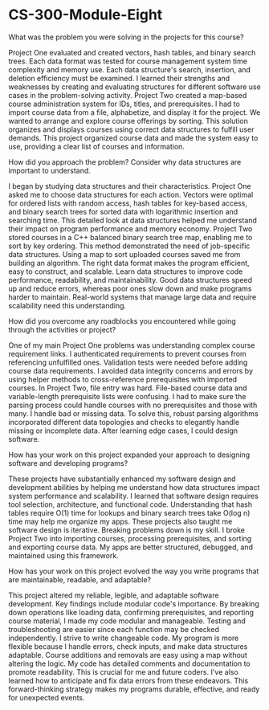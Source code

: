 # CS-300-Module-Eight


What was the problem you were solving in the projects for this course?

Project One evaluated and created vectors, hash tables, and binary search trees. Each data format was tested for course management system time complexity and memory use. Each data structure's search, insertion, and deletion efficiency must be examined. I learned their strengths and weaknesses by creating and evaluating structures for different software use cases in the problem-solving activity.
Project Two created a map-based course administration system for IDs, titles, and prerequisites. I had to import course data from a file, alphabetize, and display it for the project. We wanted to arrange and explore course offerings by sorting. This solution organizes and displays courses using correct data structures to fulfill user demands. This project organized course data and made the system easy to use, providing a clear list of courses and information.

How did you approach the problem? Consider why data structures are important to understand.

I began by studying data structures and their characteristics. Project One asked me to choose data structures for each action. Vectors were optimal for ordered lists with random access, hash tables for key-based access, and binary search trees for sorted data with logarithmic insertion and searching time. This detailed look at data structures helped me understand their impact on program performance and memory economy.
Project Two stored courses in a C++ balanced binary search tree map, enabling me to sort by key ordering. This method demonstrated the need of job-specific data structures. Using a map to sort uploaded courses saved me from building an algorithm. The right data format makes the program efficient, easy to construct, and scalable.
Learn data structures to improve code performance, readability, and maintainability. Good data structures speed up and reduce errors, whereas poor ones slow down and make programs harder to maintain. Real-world systems that manage large data and require scalability need this understanding.

How did you overcome any roadblocks you encountered while going through the activities or project?

One of my main Project One problems was understanding complex course requirement links. I authenticated requirements to prevent courses from referencing unfulfilled ones. Validation tests were needed before adding course data requirements. I avoided data integrity concerns and errors by using helper methods to cross-reference prerequisites with imported courses.
In Project Two, file entry was hard. File-based course data and variable-length prerequisite lists were confusing. I had to make sure the parsing process could handle courses with no prerequisites and those with many. I handle bad or missing data. To solve this, robust parsing algorithms incorporated different data topologies and checks to elegantly handle missing or incomplete data. After learning edge cases, I could design software.

How has your work on this project expanded your approach to designing software and developing programs?

These projects have substantially enhanced my software design and development abilities by helping me understand how data structures impact system performance and scalability. I learned that software design requires tool selection, architecture, and functional code. Understanding that hash tables require O(1) time for lookups and binary search trees take O(log n) time may help me organize my apps.
These projects also taught me software design is iterative. Breaking problems down is my skill. I broke Project Two into importing courses, processing prerequisites, and sorting and exporting course data. My apps are better structured, debugged, and maintained using this framework.

How has your work on this project evolved the way you write programs that are maintainable, readable, and adaptable?

This project altered my reliable, legible, and adaptable software development. Key findings include modular code's importance. By breaking down operations like loading data, confirming prerequisites, and reporting course material, I made my code modular and manageable. Testing and troubleshooting are easier since each function may be checked independently.
I strive to write changeable code. My program is more flexible because I handle errors, check inputs, and make data structures adaptable. Course additions and removals are easy using a map without altering the logic. My code has detailed comments and documentation to promote readability. This is crucial for me and future coders.
I've also learned how to anticipate and fix data errors from these endeavors. This forward-thinking strategy makes my programs durable, effective, and ready for unexpected events.
